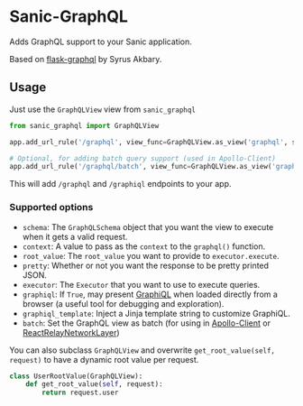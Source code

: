# Sanic-GraphQL

Adds GraphQL support to your Sanic application.

Based on [flask-graphql](https://github.com/graphql-python/flask-graphql) by Syrus Akbary. 

## Usage

Just use the `GraphQLView` view from `sanic_graphql`

```python
from sanic_graphql import GraphQLView

app.add_url_rule('/graphql', view_func=GraphQLView.as_view('graphql', schema=schema, graphiql=True))

# Optional, for adding batch query support (used in Apollo-Client)
app.add_url_rule('/graphql/batch', view_func=GraphQLView.as_view('graphql', schema=schema, batch=True))
```

This will add `/graphql` and `/graphiql` endpoints to your app.

### Supported options
 * `schema`: The `GraphQLSchema` object that you want the view to execute when it gets a valid request.
 * `context`: A value to pass as the `context` to the `graphql()` function.
 * `root_value`: The `root_value` you want to provide to `executor.execute`.
 * `pretty`: Whether or not you want the response to be pretty printed JSON.
 * `executor`: The `Executor` that you want to use to execute queries.
 * `graphiql`: If `True`, may present [GraphiQL](https://github.com/graphql/graphiql) when loaded directly from a browser (a useful tool for debugging and exploration).
 * `graphiql_template`: Inject a Jinja template string to customize GraphiQL.
 * `batch`: Set the GraphQL view as batch (for using in [Apollo-Client](http://dev.apollodata.com/core/network.html#query-batching) or [ReactRelayNetworkLayer](https://github.com/nodkz/react-relay-network-layer))

You can also subclass `GraphQLView` and overwrite `get_root_value(self, request)` to have a dynamic root value
per request.

```python
class UserRootValue(GraphQLView):
    def get_root_value(self, request):
        return request.user

```
